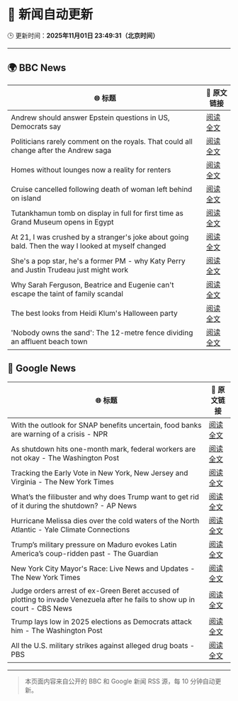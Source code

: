 # 🧠 新闻自动更新

🕒 更新时间：**2025年11月01日 23:49:31（北京时间）**

---

## 🌍 BBC News

| 🌐 标题 | 🔗 原文链接 |
|--------|-------------|
| Andrew should answer Epstein questions in US, Democrats say | [阅读全文](https://www.bbc.com/news/articles/c3dnnpvjkjvo?at_medium=RSS&at_campaign=rss) |
| Politicians rarely comment on the royals. That could all change after the Andrew saga | [阅读全文](https://www.bbc.com/news/articles/c2emj9r4j22o?at_medium=RSS&at_campaign=rss) |
| Homes without lounges now a reality for renters | [阅读全文](https://www.bbc.com/news/articles/c93063q2lzeo?at_medium=RSS&at_campaign=rss) |
| Cruise cancelled following death of woman left behind on island | [阅读全文](https://www.bbc.com/news/articles/c5y44ly3vg2o?at_medium=RSS&at_campaign=rss) |
| Tutankhamun tomb on display in full for first time as Grand Museum opens in Egypt | [阅读全文](https://www.bbc.com/news/articles/ckg4q403rpzo?at_medium=RSS&at_campaign=rss) |
| At 21, I was crushed by a stranger's joke about going bald. Then the way I looked at myself changed | [阅读全文](https://www.bbc.com/news/articles/c993ygv9g25o?at_medium=RSS&at_campaign=rss) |
| She's a pop star, he's a former PM - why Katy Perry and Justin Trudeau just might work | [阅读全文](https://www.bbc.com/news/articles/cn09r01k9yqo?at_medium=RSS&at_campaign=rss) |
| Why Sarah Ferguson, Beatrice and Eugenie can't escape the taint of family scandal | [阅读全文](https://www.bbc.com/news/articles/cy8vrzpgxnro?at_medium=RSS&at_campaign=rss) |
| The best looks from Heidi Klum's Halloween party | [阅读全文](https://www.bbc.com/news/articles/c4gpwn5v072o?at_medium=RSS&at_campaign=rss) |
| 'Nobody owns the sand': The 12-metre fence dividing an affluent beach town | [阅读全文](https://www.bbc.com/news/articles/cgkznrjme1po?at_medium=RSS&at_campaign=rss) |

## 📰 Google News

| 🌐 标题 | 🔗 原文链接 |
|--------|-------------|
| With the outlook for SNAP benefits uncertain, food banks are warning of a crisis - NPR | [阅读全文](https://news.google.com/rss/articles/CBMieEFVX3lxTFBWaUUxRXJvclVOTUQtVWxOU3ZlbDJKak92YkstblN0MDIxNjlXcFBYN3lNZ2JTLWEwQjFGZVVfS1hiazlWRGpfdFU5MUJFQi1CT3Q5c1dfZFJGUV90d2ZJMlc3MzQ4a243dlNZVVlPOHZoSHo4R1U4UA?oc=5) |
| As shutdown hits one-month mark, federal workers are not okay - The Washington Post | [阅读全文](https://news.google.com/rss/articles/CBMiiwFBVV95cUxOY1NZbUVGcTRMWkRuU29OUlpqcTNKQU5WOVhlZVZjUkoxblF3YnVncll6MGF0OWZxaHFfazBzbzl5SVRZM05WNjJzWU9kNXFwdzdyMTBoR2Z2LUZKZ0JVY2IzcDJJTDdHM0U5M05PTjFVMTFMc2tSaXNCd1J1RlFJeUFjdGdXSFpQT1BJ?oc=5) |
| Tracking the Early Vote in New York, New Jersey and Virginia - The New York Times | [阅读全文](https://news.google.com/rss/articles/CBMifkFVX3lxTE45bGpkbDRfckpGNnBTcGJlempWZHQ3Nzh0UHoyZlNHNVJhOEJBaWhJcURzV1J6LUlwNW5ROUgta2diUW5EQjYxTFpmcHZHRi1zaGlWMkFoYm92ZnFuemVDSDFDRkRZM1NFVExyaHY5MEp5c3E5QU9wSU42Tmkzdw?oc=5) |
| What’s the filibuster and why does Trump want to get rid of it during the shutdown? - AP News | [阅读全文](https://news.google.com/rss/articles/CBMimgFBVV95cUxPOUhRQy1tUkJ5ZERsb1lPQ0hIZGJmQVVGNENnZGUxNUNWNHl2OG1sNXdDT2d3bm9FMUphcC1xVEptS0x1b0RnOW5RZVJGNXFzRWxqc3p6elRlWXI5S0dpWE8wRDFpSlJQTHcxNnNVTWxLelRoX3lCZUtid3U3VjFLZXNldDY1emxlSUJjMm5PWmc4YnJfek1TTnJn?oc=5) |
| Hurricane Melissa dies over the cold waters of the North Atlantic - Yale Climate Connections | [阅读全文](https://news.google.com/rss/articles/CBMirgFBVV95cUxNWDgtN3dHUkZCY1NoLTUxV1AwY1Fack9fWmtSYXdGdjh5bUR1a3R4WDdnVEQ0QldYdEhVSzk4c0NKRDA2NF9PT1Vad1NsRjVRT2dDQU5hcW50VTg4LTFBOHpsbnctVXQ0VnQ2dU5icWdabVd2ZXc4U2pzT0RhS0dNSk5UcjRPZ1dLSzRvNUpWM09GVkpobHk4Rk9TMFIwS3FzWm55UnFVYkNBV1VtT2c?oc=5) |
| Trump’s military pressure on Maduro evokes Latin America’s coup-ridden past - The Guardian | [阅读全文](https://news.google.com/rss/articles/CBMif0FVX3lxTE4xcHo5c09mMV9FTmpnSk1xYnlmbjFnSERqcUVpS1Y4NXFyV1E3OVVZYTNRZ2Q2c0RQRmhIMzNtckRTS1FMYUZXUGRPRjhWbGxjdTF4NlpIMEctanJtVEd1cGZtWmJucTlqWEVyTWptTGszdU94NUZrQzA2QXRnWVU?oc=5) |
| New York City Mayor's Race: Live News and Updates - The New York Times | [阅读全文](https://news.google.com/rss/articles/CBMifEFVX3lxTE91aGJsbjFaMHFuVVVMNldYRk84ZzEwcDBkQ3lISjVZWEZIRy1EV0pXRVVvcG9FbldiRk5YNDktYmwtTldnQ0txaVlxUmJucjFqaVdpZGtlUC1oMmdVUHpsNmFNQ3hKa0xWNUo4YWlfUUJXOFZid2pPR0g2U3E?oc=5) |
| Judge orders arrest of ex-Green Beret accused of plotting to invade Venezuela after he fails to show up in court - CBS News | [阅读全文](https://news.google.com/rss/articles/CBMioAFBVV95cUxNcUwzckxWSUVYZEtNdFNnYjNXU2dVNnhyNTJicGVacGUxVm9FcnFZVHljdUROdXdxN00wdjRhZDBiZ2JGM2RHODhJcVh0STIxU2NocXNXOU5QaEs3VUhnUjNtYkc5U1hRWmRoRHZsRlAzaGg1WFpjVEZ6X1EtUndZdjRVX0pCSS1uQmtUbVdmY0FXZXNBRENmeWhKMFRaRlFV0gGmAUFVX3lxTFAzMk40MF9RNUs1Z1cyT3lwNVJISDlKcVdESmNGNVpHVFdlRTF1cVd3aFhvc2JINFp4VTMwUzdKUWFiOEhxNlNDcW15ZFZPbFZQTlByWW15ZEtMRW82OHZjVTBfLV9MQVFMYmszSjZhR21SSzl5UzFnMkV5S2UxQlJZRUdUeHc4LVhUbkUxa21oZVo4Qy03VzM4OU50R2dobDBabFFjT1E?oc=5) |
| Trump lays low in 2025 elections as Democrats attack him - The Washington Post | [阅读全文](https://news.google.com/rss/articles/CBMingFBVV95cUxNTnVISnV1eXc3MDlvVXVZcHlWbUFRNmtiNzFjNnktWFdabGZsTXBYenNsdHpUek1UR2t6QTB4X0xWR282SXZ6UUt3aTF4SV9yeTE4OXFRdVlRZHdoTTl2S2lvcmdtTVlOcElIbWMzbnh3Qks4WVFadEVZc2p4dExrenlJZTN6UHU4WUYtbE1BMHdoQjVxcDVFNVRBSmI1QQ?oc=5) |
| All the U.S. military strikes against alleged drug boats - PBS | [阅读全文](https://news.google.com/rss/articles/CBMilAFBVV95cUxQdUZETTRzRjhMSlY5a01wTXlqN1RtMG4tMTRQZjNrNnQzNzJBcnEyYTNIUEVIUU12VGprVjliVUVzQ3NaTWtPQ0lWV2dYekFEMTNTNnVPNXRXZUhNc296QUY3R0xtSUp5RFdyalo5QzgtQUVvNGVvc2M4LVN5SXBsTFhBMXdGWXE0TTAzQy1NdWxHc3df0gGaAUFVX3lxTFBLd3M1dV9zdWRDVlRyUFo0c3huTm5xT2ZuZ2xNQ01FNjRGM0d4SmY2US1HclZNbF9ZVDJodWxrZThFLUNDNkRydmpqeVh6SUlFeW1DTUFOaEpjd1ZIeTdjOXY0dFJzUUlWcTFfMlFOdWxqZHhyUWdwTDQ0UWktdEQxelB2M3ZrdXdQdWgwa29INkdnWERobzRxZEE?oc=5) |

---
> 本页面内容来自公开的 BBC 和 Google 新闻 RSS 源，每 10 分钟自动更新。